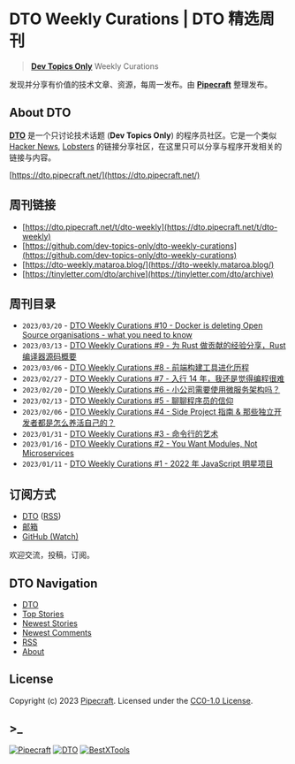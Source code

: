 # DTO Weekly Curations | DTO 精选周刊

> [**Dev Topics Only**](https://dto.pipecraft.net/) Weekly Curations

发现并分享有价值的技术文章、资源，每周一发布。由 [**Pipecraft**](https://dto.pipecraft.net/) 整理发布。

## About DTO

[**DTO**](https://dto.pipecraft.net/?utm_source=discuss-cn.pipecraft.net) 是一个只讨论技术话题 (**Dev Topics Only**) 的程序员社区。它是一个类似 [Hacker News](https://news.ycombinator.com/), [Lobsters](https://lobste.rs/) 的链接分享社区，在这里只可以分享与程序开发相关的链接与内容。

[https://dto.pipecraft.net/](https://dto.pipecraft.net/)

## 周刊链接

- [https://dto.pipecraft.net/t/dto-weekly](https://dto.pipecraft.net/t/dto-weekly)
- [https://github.com/dev-topics-only/dto-weekly-curations](https://github.com/dev-topics-only/dto-weekly-curations)
- [https://dto-weekly.mataroa.blog/](https://dto-weekly.mataroa.blog/)
- [https://tinyletter.com/dto/archive](https://tinyletter.com/dto/archive)

## 周刊目录

- `2023/03/20` - [DTO Weekly Curations #10 - Docker is deleting Open Source organisations - what you need to know](https://github.com/dev-topics-only/dto-weekly-curations/blob/main/weekly/issue-10.md)
- `2023/03/13` - [DTO Weekly Curations #9 - 为 Rust 做贡献的经验分享，Rust 编译器源码概要](https://github.com/dev-topics-only/dto-weekly-curations/blob/main/weekly/issue-9.md)
- `2023/03/06` - [DTO Weekly Curations #8 - 前端构建工具进化历程](https://github.com/dev-topics-only/dto-weekly-curations/blob/main/weekly/issue-8.md)
- `2023/02/27` - [DTO Weekly Curations #7 - 入行 14 年，我还是觉得编程很难](https://github.com/dev-topics-only/dto-weekly-curations/blob/main/weekly/issue-7.md)
- `2023/02/20` - [DTO Weekly Curations #6 - 小公司需要使用微服务架构吗？](https://github.com/dev-topics-only/dto-weekly-curations/blob/main/weekly/issue-6.md)
- `2023/02/13` - [DTO Weekly Curations #5 - 聊聊程序员的信仰](https://github.com/dev-topics-only/dto-weekly-curations/blob/main/weekly/issue-5.md)
- `2023/02/06` - [DTO Weekly Curations #4 - Side Project 指南 & 那些独立开发者都是怎么养活自己的？](https://github.com/dev-topics-only/dto-weekly-curations/blob/main/weekly/issue-4.md)
- `2023/01/31` - [DTO Weekly Curations #3 - 命令行的艺术](https://github.com/dev-topics-only/dto-weekly-curations/blob/main/weekly/issue-3.md)
- `2023/01/16` - [DTO Weekly Curations #2 - You Want Modules, Not Microservices](https://github.com/dev-topics-only/dto-weekly-curations/blob/main/weekly/issue-2.md)
- `2023/01/11` - [DTO Weekly Curations #1 - 2022 年 JavaScript 明星项目](https://github.com/dev-topics-only/dto-weekly-curations/blob/main/weekly/issue-1.md)

## 订阅方式

- [DTO](https://dto.pipecraft.net/t/dto-weekly) ([RSS](https://dto.pipecraft.net/t/dto-weekly.rss))
- [邮箱](https://tinyletter.com/dto)
- [GitHub (Watch)](https://github.com/dev-topics-only/dto-weekly-curations)

欢迎交流，投稿，订阅。

## DTO Navigation

- [DTO](https://dto.pipecraft.net/)
- [Top Stories](https://dto.pipecraft.net/top)
- [Newest Stories](https://dto.pipecraft.net/newest)
- [Newest Comments](https://dto.pipecraft.net/comments)
- [RSS](https://dto.pipecraft.net/s/8enlvn/dto_rss_feed)
- [About](https://dto.pipecraft.net/about)

## License

Copyright (c) 2023 [Pipecraft](https://www.pipecraft.net). Licensed under the [CC0-1.0 License](https://github.com/dev-topics-only/dto-weekly-curations/blob/main/LICENSE).

## >\_

[![Pipecraft](https://img.shields.io/badge/site-pipecraft-brightgreen)](https://www.pipecraft.net)
[![DTO](https://img.shields.io/badge/site-DTO-brightgreen)](https://dto.pipecraft.net)
[![BestXTools](https://img.shields.io/badge/site-bestxtools-brightgreen)](https://www.bestxtools.com)
